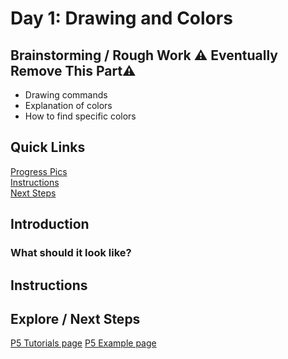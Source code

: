 # Day 1: Drawing and Colors



## Brainstorming / Rough Work :warning: Eventually Remove This Part:warning:

- Drawing commands
- Explanation of colors
- How to find specific colors

## Quick Links
[Progress Pics](#what-should-it-look-like)  
[Instructions](#instructions)  
[Next Steps](#next-steps)  

## Introduction

### What should it look like?

## Instructions



## Explore / Next Steps 
[P5 Tutorials page](https://p5js.org/tutorials/)
[P5 Example page](https://p5js.org/examples/)